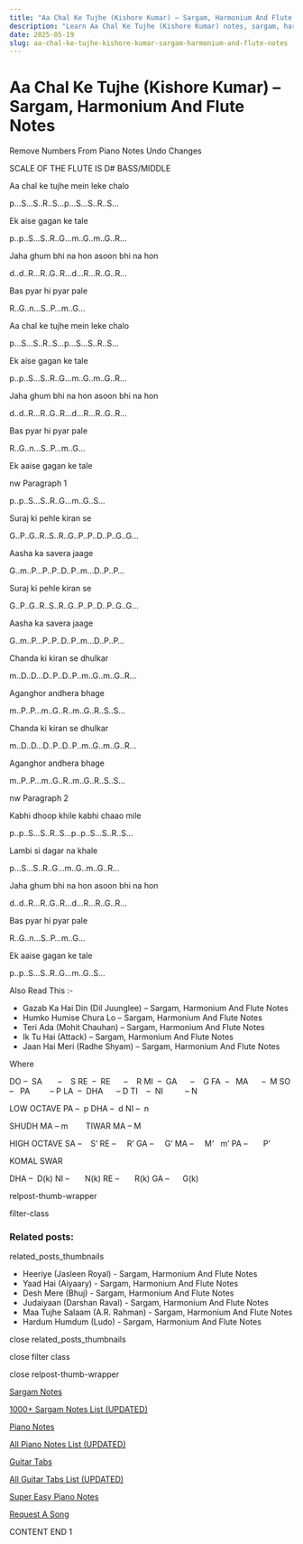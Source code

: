 ```yaml
---
title: "Aa Chal Ke Tujhe (Kishore Kumar) – Sargam, Harmonium And Flute Notes"
description: "Learn Aa Chal Ke Tujhe (Kishore Kumar) notes, sargam, harmonium notations and flute notes. Easy step-by-step tutorial for beginners."
date: 2025-05-19
slug: aa-chal-ke-tujhe-kishore-kumar-sargam-harmonium-and-flute-notes
---
```


# Aa Chal Ke Tujhe (Kishore Kumar) – Sargam, Harmonium And Flute Notes

Remove Numbers From Piano Notes
Undo Changes

SCALE OF THE FLUTE IS D# BASS/MIDDLE

Aa chal ke tujhe mein leke chalo

p…S…S..R..S…p…S…S..R..S…

Ek aise gagan ke tale

p..p..S…S..R..G…m..G..m..G..R…

Jaha ghum bhi na hon asoon bhi na hon

d..d..R…R..G..R…d…R…R..G..R…

Bas pyar hi pyar pale

R..G..n…S..P…m..G…

Aa chal ke tujhe mein leke chalo

p…S…S..R..S…p…S…S..R..S…

Ek aise gagan ke tale

p..p..S…S..R..G…m..G..m..G..R…

Jaha ghum bhi na hon asoon bhi na hon

d..d..R…R..G..R…d…R…R..G..R…

Bas pyar hi pyar pale

R..G..n…S..P…m..G…

Ek aaise gagan ke tale

nw Paragraph 1

p..p..S…S..R..G…m..G..S…

Suraj ki pehle kiran se

G..P..G..R..S..R..G..P..P..D..P..G..G…

Aasha ka savera jaage

G..m..P…P..P..D..P..m…D..P..P…

Suraj ki pehle kiran se

G..P..G..R..S..R..G..P..P..D..P..G..G…

Aasha ka savera jaage

G..m..P…P..P..D..P..m…D..P..P…

Chanda ki kiran se dhulkar

m..D..D…D..P..D..P..m..G..m..G..R…

Aganghor andhera bhage

m..P..P…m..G..R..m..G..R..S..S…

Chanda ki kiran se dhulkar

m..D..D…D..P..D..P..m..G..m..G..R…

Aganghor andhera bhage

m..P..P…m..G..R..m..G..R..S..S…

nw Paragraph 2

Kabhi dhoop khile kabhi chaao mile

p..p..S…S..R..S…p..p..S…S..R..S…

Lambi si dagar na khale

p…S…S..R..G…m..G..m..G..R…

Jaha ghum bhi na hon asoon bhi na hon

d..d..R…R..G..R…d…R…R..G..R…

Bas pyar hi pyar pale

R..G..n…S..P…m..G…

Ek aaise gagan ke tale

p..p..S…S..R..G…m..G..S…

Also Read This :-

* Gazab Ka Hai Din (Dil Juunglee) – Sargam, Harmonium And Flute Notes
* Humko Humise Chura Lo – Sargam, Harmonium And Flute Notes
* Teri Ada (Mohit Chauhan) – Sargam, Harmonium And Flute Notes
* Ik Tu Hai (Attack) – Sargam, Harmonium And Flute Notes
* Jaan Hai Meri (Radhe Shyam) – Sargam, Harmonium And Flute Notes

Where

DO –  SA       –    S
RE  –  RE      –    R
MI  –  GA      –    G
FA  –   MA      –  M
SO  –   PA         – P
LA  –  DHA      – D
TI    –  NI          – N

LOW OCTAVE
PA –  p
DHA –  d
NI –  n

SHUDH MA – m        TIWAR MA – M

HIGH OCTAVE
SA –    S’
RE –     R’
GA –     G’
MA –     M’   m’
PA –       P’

KOMAL SWAR

DHA –  D(k)
NI –       N(k)
RE –       R(k)
GA –      G(k)

relpost-thumb-wrapper

filter-class

### Related posts:

related_posts_thumbnails

* Heeriye (Jasleen Royal) - Sargam, Harmonium And Flute Notes
* Yaad Hai (Aiyaary) - Sargam, Harmonium And Flute Notes
* Desh Mere (Bhuj) - Sargam, Harmonium And Flute Notes
* Judaiyaan (Darshan Raval) - Sargam, Harmonium And Flute Notes
* Maa Tujhe Salaam (A.R. Rahman) - Sargam, Harmonium And Flute Notes
* Hardum Humdum (Ludo) - Sargam, Harmonium And Flute Notes

close related_posts_thumbnails

close filter class

close relpost-thumb-wrapper

[Sargam Notes](https://www.notationsworld.com/sargam-notes.html)

[1000+ Sargam Notes List (UPDATED)](https://www.notationsworld.com/all-songs-list-sargam-notes.html)

[Piano Notes](https://www.notationsworld.com/piano-notes.html)

[All Piano Notes List (UPDATED)](https://www.notationsworld.com/all-songs-list-piano-notes.html)

[Guitar Tabs](https://www.notationsworld.com/guitar-tabs.html)

[All Guitar Tabs List (UPDATED)](https://www.notationsworld.com/all-songs-list-guitar-tabs.html)

[Super Easy Piano Notes](https://studywall.in/)

[Request A Song](https://www.notationsworld.com/request-a-song.html)

CONTENT END 1

